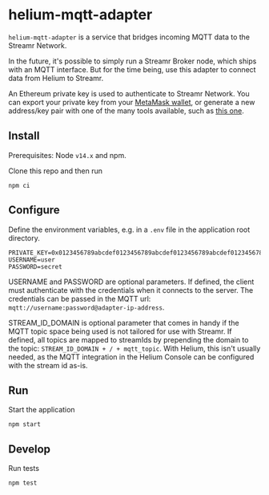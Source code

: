 # helium-mqtt-adapter

`helium-mqtt-adapter` is a service that bridges incoming MQTT data to the Streamr Network.

In the future, it's possible to simply run a Streamr Broker node, which ships with an MQTT interface. But for the time being, use this adapter to connect data from Helium to Streamr.

An Ethereum private key is used to authenticate to Streamr Network. You can export your private key from your [MetaMask wallet](https://metamask.io/), or generate a new address/key pair with one of the many tools available, such as [this one](https://vanity-eth.tk/).

## Install

Prerequisites: Node `v14.x` and npm.

Clone this repo and then run
```
npm ci
```

## Configure

Define the environment variables, e.g. in a `.env` file in the application root directory.

```
PRIVATE_KEY=0x0123456789abcdef0123456789abcdef0123456789abcdef0123456789abcdef
USERNAME=user
PASSWORD=secret
```

USERNAME and PASSWORD are optional parameters. If defined, the client must authenticate with the credentials when it connects to the server. The credentials can be passed in the MQTT url: `mqtt://username:password@adapter-ip-address`.

STREAM_ID_DOMAIN is optional parameter that comes in handy if the MQTT topic space being used is not tailored for use with Streamr. If defined, all topics are mapped to streamIds by prepending the domain to the topic: `STREAM_ID_DOMAIN + / + mqtt_topic`. With Helium, this isn't usually needed, as the MQTT integration in the Helium Console can be configured with the stream id as-is.

## Run

Start the application

```
npm start
```

## Develop

Run tests
```
npm test
```
